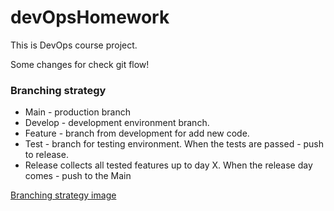 # devOpsHomework

This is DevOps course project.

Some changes for check git flow!

### Branching strategy

- Main - production branch
- Develop - development environment branch.
- Feature - branch from development for add new code.
- Test - branch for testing environment. When the tests are passed - push to release.
- Release collects all tested features up to day X. When the release day comes - push to the Main

[Branching strategy image](./images/gitFlow.jpg)
